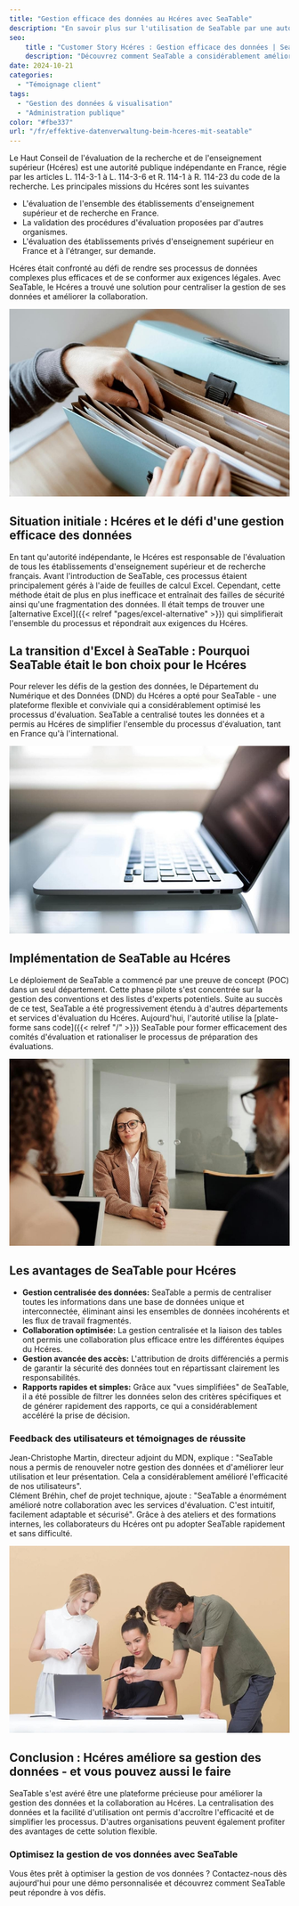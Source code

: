 ```yaml
---
title: "Gestion efficace des données au Hcéres avec SeaTable"
description: "En savoir plus sur l'utilisation de SeaTable par une autorité publique indépendante."
seo:
    title : "Customer Story Hcéres : Gestion efficace des données | SeaTable"
    description: "Découvrez comment SeaTable a considérablement amélioré la collaboration avec les services d'évaluation, en la rendant intuitive, personnalisable et sécurisée".
date: 2024-10-21
categories: 
  - "Témoignage client"
tags: 
  - "Gestion des données & visualisation"
  - "Administration publique"
color: "#fbe337"
url: "/fr/effektive-datenverwaltung-beim-hceres-mit-seatable"
---
```


Le Haut Conseil de l'évaluation de la recherche et de l'enseignement supérieur (Hcéres) est une autorité publique indépendante en France, régie par les articles L. 114-3-1 à L. 114-3-6 et R. 114-1 à R. 114-23 du code de la recherche. Les principales missions du Hcéres sont les suivantes

- L'évaluation de l'ensemble des établissements d'enseignement supérieur et de recherche en France.
- La validation des procédures d'évaluation proposées par d'autres organismes.
- L'évaluation des établissements privés d'enseignement supérieur en France et à l'étranger, sur demande.  
    
Hcéres était confronté au défi de rendre ses processus de données complexes plus efficaces et de se conformer aux exigences légales. Avec SeaTable, le Hcéres a trouvé une solution pour centraliser la gestion de ses données et améliorer la collaboration.

![La gestion des données par dossier est obsolète et fastidieuse - Transformation numérique avec SeaTable](pexels-anete-lusina-4792285-1.jpg)

## Situation initiale : Hcéres et le défi d'une gestion efficace des données

En tant qu'autorité indépendante, le Hcéres est responsable de l'évaluation de tous les établissements d'enseignement supérieur et de recherche français. Avant l'introduction de SeaTable, ces processus étaient principalement gérés à l'aide de feuilles de calcul Excel. Cependant, cette méthode était de plus en plus inefficace et entraînait des failles de sécurité ainsi qu'une fragmentation des données. Il était temps de trouver une [alternative Excel]({{< relref "pages/excel-alternative" >}}) qui simplifierait l'ensemble du processus et répondrait aux exigences du Hcéres.

## La transition d'Excel à SeaTable : Pourquoi SeaTable était le bon choix pour le Hcéres

Pour relever les défis de la gestion des données, le Département du Numérique et des Données (DND) du Hcéres a opté pour SeaTable - une plateforme flexible et conviviale qui a considérablement optimisé les processus d'évaluation. SeaTable a centralisé toutes les données et a permis au Hcéres de simplifier l'ensemble du processus d'évaluation, tant en France qu'à l'international.

![Gestion numérique avec SeaTable](pexels-natri-792199-1.jpg)

## Implémentation de SeaTable au Hcéres

Le déploiement de SeaTable a commencé par une preuve de concept (POC) dans un seul département. Cette phase pilote s'est concentrée sur la gestion des conventions et des listes d'experts potentiels. Suite au succès de ce test, SeaTable a été progressivement étendu à d'autres départements et services d'évaluation du Hcéres. Aujourd'hui, l'autorité utilise la [plate-forme sans code]({{< relref "/" >}}) SeaTable pour former efficacement des comités d'évaluation et rationaliser le processus de préparation des évaluations.

![Conseils sur la transition numérique avec SeaTable](pexels-edmond-dantes-4342496-1.jpg)

## Les avantages de SeaTable pour Hcéres

- **Gestion centralisée des données:** SeaTable a permis de centraliser toutes les informations dans une base de données unique et interconnectée, éliminant ainsi les ensembles de données incohérents et les flux de travail fragmentés.
- **Collaboration optimisée:** La gestion centralisée et la liaison des tables ont permis une collaboration plus efficace entre les différentes équipes du Hcéres.
- **Gestion avancée des accès:** L'attribution de droits différenciés a permis de garantir la sécurité des données tout en répartissant clairement les responsabilités.
- **Rapports rapides et simples:** Grâce aux "vues simplifiées" de SeaTable, il a été possible de filtrer les données selon des critères spécifiques et de générer rapidement des rapports, ce qui a considérablement accéléré la prise de décision.

### Feedback des utilisateurs et témoignages de réussite

Jean-Christophe Martin, directeur adjoint du MDN, explique : "SeaTable nous a permis de renouveler notre gestion des données et d'améliorer leur utilisation et leur présentation. Cela a considérablement amélioré l'efficacité de nos utilisateurs".  
Clément Bréhin, chef de projet technique, ajoute : "SeaTable a énormément amélioré notre collaboration avec les services d'évaluation. C'est intuitif, facilement adaptable et sécurisé". Grâce à des ateliers et des formations internes, les collaborateurs du Hcéres ont pu adopter SeaTable rapidement et sans difficulté.

![Introduction d'une nouvelle gestion numérique des données](pexels-moose-photos-170195-1036641-1.jpg)

## Conclusion : Hcéres améliore sa gestion des données - et vous pouvez aussi le faire

SeaTable s'est avéré être une plateforme précieuse pour améliorer la gestion des données et la collaboration au Hcéres. La centralisation des données et la facilité d'utilisation ont permis d'accroître l'efficacité et de simplifier les processus. D'autres organisations peuvent également profiter des avantages de cette solution flexible.

### Optimisez la gestion de vos données avec SeaTable

Vous êtes prêt à optimiser la gestion de vos données ? Contactez-nous dès aujourd'hui pour une démo personnalisée et découvrez comment SeaTable peut répondre à vos défis.
